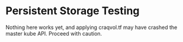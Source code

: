 # Persistent Storage Testing

Nothing here works yet, and applying craqvol.tf may have crashed the master kube API. Proceed with caution.
